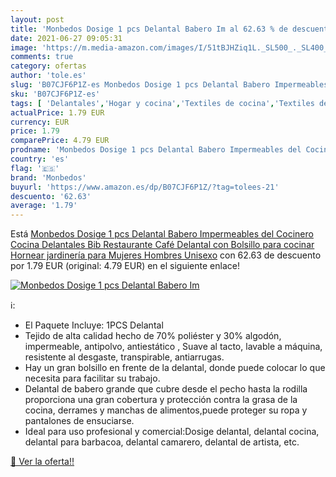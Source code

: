 ```yaml
---
layout: post
title: 'Monbedos Dosige 1 pcs Delantal Babero Im al 62.63 % de descuento'
date: 2021-06-27 09:05:31
image: 'https://m.media-amazon.com/images/I/51tBJHZiq1L._SL500_._SL400_.jpg'
comments: true
category: ofertas
author: 'tole.es'
slug: 'B07CJF6P1Z-es Monbedos Dosige 1 pcs Delantal Babero Impermeables del...'
sku: 'B07CJF6P1Z-es'
tags: [ 'Delantales','Hogar y cocina','Textiles de cocina','Textiles del hogar','babero','monbedos', ]
actualPrice: 1.79 EUR
currency: EUR
price: 1.79
comparePrice: 4.79 EUR
prodname: 'Monbedos Dosige 1 pcs Delantal Babero Impermeables del Cocinero Cocina Delantales Bib  Restaurante Café Delantal con Bolsillo para cocinar Hornear jardinería para Mujeres Hombres Unisexo'
country: 'es'
flag: '🇪🇸'
brand: 'Monbedos'
buyurl: 'https://www.amazon.es/dp/B07CJF6P1Z/?tag=tolees-21'
descuento: '62.63'
average: '1.79'
---
```


Está [Monbedos Dosige 1 pcs Delantal Babero Impermeables del Cocinero Cocina Delantales Bib  Restaurante Café Delantal con Bolsillo para cocinar Hornear jardinería para Mujeres Hombres Unisexo](https://www.amazon.es/dp/B07CJF6P1Z/?tag=tolees-21) con 62.63 de descuento por 1.79 EUR (original: 4.79 EUR) en el siguiente enlace!

[![Monbedos Dosige 1 pcs Delantal Babero Im](https://m.media-amazon.com/images/I/51tBJHZiq1L._SL500_._SL400_.jpg)](https://www.amazon.es/dp/B07CJF6P1Z/?tag=tolees-21)

ℹ️:

- El Paquete Incluye: 1PCS Delantal
- Tejido de alta calidad hecho de 70% poliéster y 30% algodón, impermeable, antipolvo, antiestático , Suave al tacto, lavable a máquina, resistente al desgaste, transpirable, antiarrugas.
- Hay un gran bolsillo en frente de la delantal, donde puede colocar lo que necesita para facilitar su trabajo.
- Delantal de babero grande que cubre desde el pecho hasta la rodilla proporciona una gran cobertura y protección contra la grasa de la cocina, derrames y manchas de alimentos,puede proteger su ropa y pantalones de ensuciarse.
- Ideal para uso profesional y comercial:Dosige delantal, delantal cocina, delantal para barbacoa, delantal camarero, delantal de artista, etc.

[🛒 Ver la oferta!!](https://www.amazon.es/dp/B07CJF6P1Z/?tag=tolees-21)
